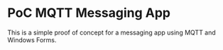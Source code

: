 # PoC MQTT Messaging App

This is a simple proof of concept for a messaging app using MQTT and Windows Forms.
